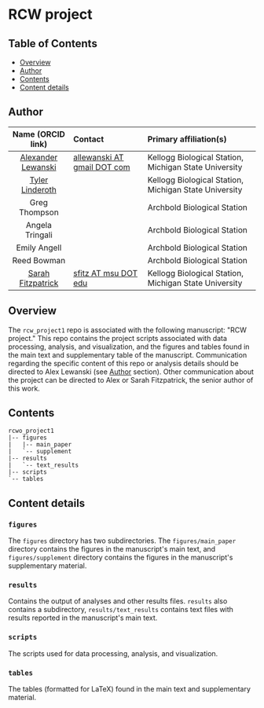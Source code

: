 # RCW project

## Table of Contents
- [Overview](#overview)
- [Author](#author)
- [Contents](#contents)
- [Content details](#content-details)

## Author

Name (ORCID link)| Contact | Primary affiliation(s)
:-----:|:-----|:-----
[Alexander Lewanski](https://orcid.org/0000-0001-5843-0837)|[allewanski AT gmail DOT com](mailto:allewanski@gmail.com)|Kellogg Biological Station, Michigan State University
[Tyler Linderoth](https://orcid.org/0000-0002-4231-6201)| |Kellogg Biological Station, Michigan State University
Greg Thompson| |Archbold Biological Station
Angela Tringali| |Archbold Biological Station
Emily Angell| |Archbold Biological Station
Reed Bowman| |Archbold Biological Station
[Sarah Fitzpatrick](https://orcid.org/0000-0002-5610-9449)|[sfitz AT msu DOT edu](mailto:sfitz@msu.edu)|Kellogg Biological Station, Michigan State University

## Overview
The `rcw_project1` repo is associated with the following manuscript: "RCW project." This repo contains the project scripts associated with data processing, analysis, and visualization, and the figures and tables found in the main text and supplementary table of the manuscript. Communication regarding the specific content of this repo or analysis details should be directed to Alex Lewanski (see [Author](#author) section). Other communication about the project can be directed to Alex or Sarah Fitzpatrick, the senior author of this work.

## Contents
```
rcwo_project1
|-- figures
|   |-- main_paper
|   `-- supplement
|-- results
|   `-- text_results
|-- scripts
`-- tables
```


## Content details
### `figures`
The `figures` directory has two subdirectories. The `figures/main_paper` directory contains the figures in the manuscript's main text, and `figures/supplement` directory contains the figures in the manuscript's supplementary material. 

### `results`
Contains the output of analyses and other results files. `results` also contains a subdirectory, `results/text_results` contains text files with results reported in the manuscript's main text.

### `scripts`
The scripts used for data processing, analysis, and visualization.

### `tables`
The tables (formatted for LaTeX) found in the main text and supplementary material.
